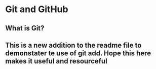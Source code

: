 # Git and GitHub

## What is Git?

## This is a new addition to the readme file to demonstater te use of git add. Hope this here makes it useful and resourceful